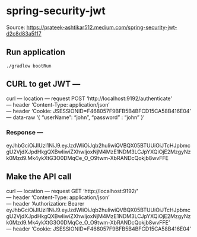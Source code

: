 # spring-security-jwt

Source: https://prateek-ashtikar512.medium.com/spring-security-jwt-d2c8d83a5f17

## Run application
```
./gradlew bootRun
```

## CURL to get JWT —
curl — location — request POST ‘http://localhost:9192/authenticate' \
— header ‘Content-Type: application/json’ \
— header ‘Cookie: JSESSIONID=F468057F9BFB5B4BFCD15CA58B416E04’ \
— data-raw ‘{
“userName”: “john”,
“password” : “john”
}’

### Response —
eyJhbGciOiJIUzI1NiJ9.eyJzdWIiOiJqb2huIiwiQVBQX05BTUUiOiJTcHJpbmcgU2VjdXJpdHkgQXBwIiwiZXhwIjoxNjM4MzE1NDM3LCJpYXQiOjE2MzgyNzk0Mzd9.Mk4ykXtG3O0DMqCe_O_O9twm-XbRANDcQokjb8wvFFE

## Make the API call
curl — location — request GET ‘http://localhost:9192/' \
— header ‘Content-Type: application/json’ \
— header ‘Authorization: Bearer eyJhbGciOiJIUzI1NiJ9.eyJzdWIiOiJqb2huIiwiQVBQX05BTUUiOiJTcHJpbmcgU2VjdXJpdHkgQXBwIiwiZXhwIjoxNjM4MzE1NDM3LCJpYXQiOjE2MzgyNzk0Mzd9.Mk4ykXtG3O0DMqCe_O_O9twm-XbRANDcQokjb8wvFFE’ \
— header ‘Cookie: JSESSIONID=F468057F9BFB5B4BFCD15CA58B416E04’
